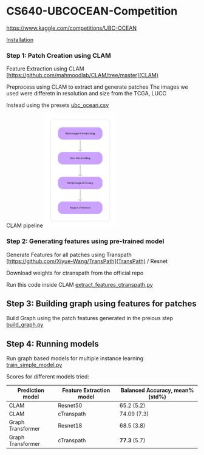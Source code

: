 # CS640-UBCOCEAN-Competition

https://www.kaggle.com/competitions/UBC-OCEAN

[Installation](installation.md)


### Step 1: Patch Creation using CLAM
Feature Extraction using CLAM
[https://github.com/mahmoodlab/CLAM/tree/master](CLAM)

Preprocess using CLAM to extract and generate patches
The images we used were differetn in resolution and size from the TCGA, LUCC 

Instead using the presets [ubc_ocean.csv](ubc_ocean.csv)


CLAM pipeline <img src="images/preprocessing-pipeline.png" alt="Pre processing " height="300" />


### Step 2: Generating features using pre-trained model
Generate Features for all patches using Transpath [https://github.com/Xiyue-Wang/TransPath](TransPath) / Resnet

Download weights for ctranspath from the official repo

Run this code inside CLAM 
[extract_features_ctranspath.py](extract_features_ctranspath.py)

## Step 3:  Building graph using features for patches
Build Graph using the patch features generated in the preious step
[build_graph.py](build_graph.py)

## Step 4: Running models
Run graph based models for multiple instance learning
[train_simple_model.py](train_simple_model.py)


Scores for different models tried:

| Prediction model   | Feature Extraction model | Balanced Accuracy, mean%(std%) |
|--------------------|--------------------------|--------------------------------|
| CLAM               | Resnet50                 | 65.2 (5.2)                     |
| CLAM               | cTranspath               | 74.09 (7.3)                    |
| Graph Transformer  | Resnet18                 | 68.5 (3.8)                     |
| Graph Transformer  | cTranspath               | **77.3** (5.7)                 |
